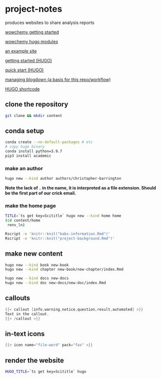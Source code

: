 # project-notes

produces websites to share analysis reports

[wowchemy getting started](https://wowchemy.com/docs/getting-started)

[wowchemy hugo modules](https://github.com/wowchemy/wowchemy-hugo-modules)

[an example site](https://github.com/rodrigoalcarazdelaosa/fisiquimicamente)

[getting started (HUGO)](https://gohugo.io/categories/getting-started)

[quick start (HUGO)](https://gohugo.io/getting-started/quick-start)

[managing blogdown (a basis for this repo/workflow)](https://drmowinckels.io/blog/2020-05-25-changing-you-blogdown-workflow)

[HUGO shortcode](https://gohugo.io/content-management/shortcodes)

## clone the repository

```bash
git clone && mkdir content
```

## conda setup

```bash
conda create --no-default-packages # etc
# copy hugo binary
conda install python=3.9.7
pip3 install academic
```

### make an author

```bash
hugo new --kind author authors/christopher-barrington
```

__Note the lack of `.` in the name, it is interpreted as a file extension. Should be the first part of our crick email.__

### make the home page

```bash
TITLE=`ts get key=Scititle` hugo new --kind home home
(cd content/home
 renv_ln)
```

```bash
Rscript -e 'knitr::knit("babs-information.Rmd")'
Rscript -e 'knitr::knit("project-background.Rmd")'
```

## make new content

```bash
hugo new --kind book new-book
hugo new --kind chapter new-book/new-chapter/index.Rmd

hugo new --kind docs new-docs
hugo new --kind doc new-docs/new-doc/index.Rmd
```

## callouts

```go
{{< callout [info,warning,notice,question,result,automated] >}}
Text in the callout.
{{< /callout >}}
```

## in-text icons

```go
{{< icon name="file-word" pack="fas" >}}
```

## render the website

```bash
HUGO_TITLE=`ts get key=Scititle` hugo
```

